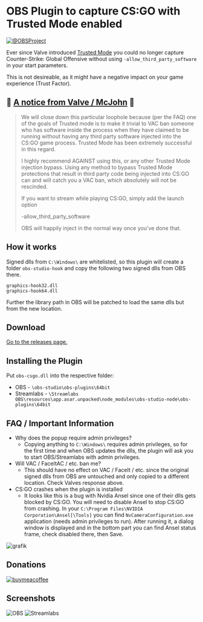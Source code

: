 # OBS Plugin to capture CS:GO with Trusted Mode enabled

[![@OBSProject](https://user-images.githubusercontent.com/173158/115598587-dd0b2f00-a2da-11eb-849d-6c68c6675962.png)](https://twitter.com/OBSProject/status/1281016442733854725)

Ever since Valve introduced [Trusted Mode](https://blog.counter-strike.net/index.php/2020/07/30991/) you could no longer capture Counter-Strike: Global Offensive without using `-allow_third_party_software` in your start parameters.

This is not desireable, as it might have a negative impact on your game experience (Trust Factor).

## 🚨 [A notice from Valve / McJohn](https://www.reddit.com/r/GlobalOffensive/comments/mvldce/i_created_an_obs_plugin_to_capture_csgo_with/gveoqgc?&context=3) 🚨

> We will close down this particular loophole because (per the FAQ) one of the goals of Trusted mode is to make it trivial to VAC ban someone who has software inside the process when they have claimed to be running without having any third party software injected into the CS:GO game process. Trusted Mode has been extremely successful in this regard.
>
> I highly recommend AGAINST using this, or any other Trusted Mode injection bypass. Using any method to bypass Trusted Mode protections that result in third party code being injected into CS:GO can and will catch you a VAC ban, which absolutely will not be rescinded.
>
> If you want to stream while playing CS:GO, simply add the launch option
>
> -allow_third_party_software
>
> OBS will happily inject in the normal way once you've done that.

## How it works

Signed dlls from `C:\Windows\` are whitelisted, so this plugin will create a folder `obs-studio-hook` and copy the following two signed dlls from OBS there.

```
graphics-hook32.dll
graphics-hook64.dll
```

Further the library path in OBS will be patched to load the same dlls but from the new location.

## Download

[Go to the releases page.](https://github.com/luastoned/obs-csgo/releases)

## Installing the Plugin

Put `obs-csgo.dll` into the respective folder:
* OBS - `\obs-studio\obs-plugins\64bit`
* Streamlabs - `\Streamlabs OBS\resources\app.asar.unpacked\node_modules\obs-studio-node\obs-plugins\64bit`

## FAQ / Important Information

* Why does the popup require admin privileges?
  * Copying anything to `C:\Windows\` requires admin privileges, so for the first time and when OBS updates the dlls, the plugin will ask you to start OBS/Streamlabs with admin privileges.
* Will VAC / FaceItAC / etc. ban me?
  * This should have no effect on VAC / FaceIt / etc. since the original signed dlls from OBS are untouched and only copied to a different location. Check Valves response above.
* CS:GO crashes when the plugin is installed
  * It looks like this is a bug with Nvidia Ansel since one of their dlls gets blocked by CS:GO.
You will need to disable Ansel to stop CS:GO from crashing.
In your `C:\Program Files\NVIDIA Corporation\Ansel[\Tools]` you can find `NvCameraConfiguration.exe` application (needs admin privileges to run). After running it, a dialog window is displayed and in the bottom part you can find Ansel status frame, check disabled there, then Save.

![grafik](https://user-images.githubusercontent.com/173158/115627663-af84ac80-a2ff-11eb-8b3e-dffad9fb11af.png)


## Donations

[![buymeacoffee](https://www.buymeacoffee.com/assets/img/guidelines/download-assets-sm-1.svg)](https://buymeacoffee.com/luastoned)

## Screenshots

![OBS](https://user-images.githubusercontent.com/173158/115609778-434a7e80-a2e8-11eb-8a37-4425c8008130.png)
![Streamlabs](https://user-images.githubusercontent.com/173158/115610053-a2a88e80-a2e8-11eb-914d-a90f14727940.png)

